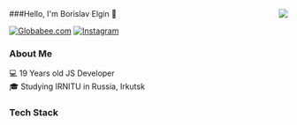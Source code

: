 

<img align='right' src="https://github-readme-stats.vercel.app/api?username=globabee&show_icons=true">
###Hello, I'm Borislav Elgin 👋

[![Globabee.com](https://img.shields.io/static/v1?label=lucafluri.ch&message=%20&color=yellow&logo=&style=flat-square&logoColor=white)](https://globabee.com)
[![Instagram](https://img.shields.io/static/v1?label=Instagram&message=%20&color=orange&logo=Instagram&style=flat-square&logoColor=white)](https://www.instagram.com/globabee33/)
  
### About Me
💻 19 Years old JS Developer  
🎓 Studying IRNITU in Russia, Irkutsk 

### Tech Stack 

